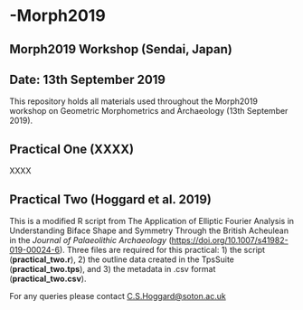 # -Morph2019

## Morph2019 Workshop (Sendai, Japan)
## Date: 13th September 2019

This repository holds all materials used throughout the Morph2019 workshop on Geometric Morphometrics and Archaeology (13th September 2019).

## Practical One (XXXX)

XXXX

## Practical Two (Hoggard et al. 2019)

This is a modified R script from The Application of Elliptic Fourier Analysis in Understanding Biface Shape and Symmetry Through the British Acheulean in the *Journal of Palaeolithic Archaeology* (https://doi.org/10.1007/s41982-019-00024-6). Three files are required for this practical: 1) the script (**practical_two.r**), 2) the outline data created in the TpsSuite (**practical_two.tps**), and 3) the metadata in .csv format (**practical_two.csv**).

For any queries please contact C.S.Hoggard@soton.ac.uk 


